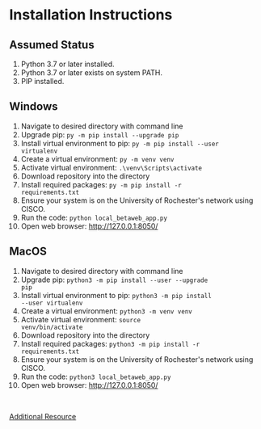 # Installation Instructions

## Assumed Status
1. Python 3.7 or later installed.
2. Python 3.7 or later exists on system PATH.
3. PIP installed.

## Windows
1. Navigate to desired directory with command line
2. Upgrade pip: <code>py -m pip install --upgrade pip</code>
3. Install virtual environment to pip: <code>py -m pip install --user virtualenv</code>
4. Create a virtual environment: <code>py -m venv venv</code>
5. Activate virtual environment: <code>.\venv\Scripts\activate</code>
6. Download repository into the directory
7. Install required packages: <code>py -m pip install -r requirements.txt</code>
8. Ensure your system is on the University of Rochester's network using CISCO.
9. Run the code: <code>python local_betaweb_app.py</code>
10. Open web browser: http://127.0.0.1:8050/


## MacOS
1. Navigate to desired directory with command line
2. Upgrade pip: <code>python3 -m pip install --user --upgrade pip</code>
3. Install virtual environment to pip: <code>python3 -m pip install --user virtualenv</code>
4. Create a virtual environment: <code>python3 -m venv venv</code>
5. Activate virtual environment: <code>source venv/bin/activate</code>
6. Download repository into the directory
7. Install required packages: <code>python3 -m pip install -r requirements.txt</code>
8. Ensure your system is on the University of Rochester's network using CISCO.
9. Run the code: <code>python3 local_betaweb_app.py</code>
10. Open web browser: http://127.0.0.1:8050/

<p>&nbsp;</p>

<a href="https://packaging.python.org/guides/installing-using-pip-and-virtual-environments/"> Additional Resource </a>
